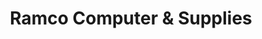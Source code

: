 ---
title: "Ramco Computer & Supplies"
url: /bradley/ramco-computer-und-supplies/
shop: Computer
---